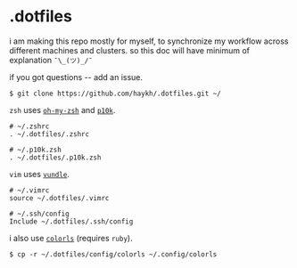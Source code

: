 # .dotfiles

i am making this repo mostly for myself, to synchronize my workflow across different machines and clusters. so this doc will have minimum of explanation `¯\_(ツ)_/¯`

if you got questions -- add an issue. 

```shell
$ git clone https://github.com/haykh/.dotfiles.git ~/
```

`zsh` uses [`oh-my-zsh`](https://ohmyz.sh/) and [`p10k`](https://github.com/romkatv/powerlevel10k#oh-my-zsh).
```shell
# ~/.zshrc
. ~/.dotfiles/.zshrc

# ~/.p10k.zsh
. ~/.dotfiles/.p10k.zsh
```

`vim` uses [`vundle`](https://github.com/VundleVim/Vundle.vim#quick-start).
```shell
# ~/.vimrc
source ~/.dotfiles/.vimrc
```

```shell
# ~/.ssh/config
Include ~/.dotfiles/.ssh/config
```

i also use [`colorls`](https://github.com/athityakumar/colorls#installation) (requires `ruby`).
```shell
$ cp -r ~/.dotfiles/config/colorls ~/.config/colorls
```
